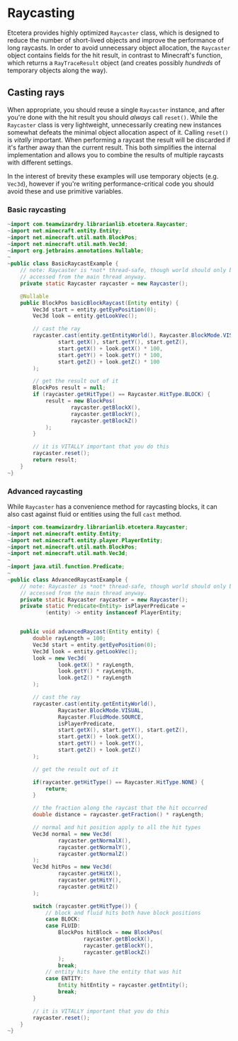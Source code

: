 # Raycasting

Etcetera provides highly optimized `Raycaster` class, which is designed to reduce the number of
short-lived objects and improve the performance of long raycasts. In order to avoid unnecessary
object allocation, the `Raycaster` object contains fields for the hit result, in contrast to
Minecraft's function, which returns a `RayTraceResult` object (and creates possibly *hundreds* of
temporary objects along the way).

## Casting rays

When appropriate, you should reuse a single `Raycaster` instance, and after you're done with the
hit result you should *always* call `reset()`. While the `Raycaster` class is very lightweight,
unnecessarily creating new instances somewhat defeats the minimal object allocation aspect of it.
Calling `reset()` is *vitally* important. When performing a raycast the result will be discarded
if it's farther away than the current result. This both simplifies the internal implementation
and allows you to combine the results of multiple raycasts with different settings.

In the interest of brevity these examples will use temporary objects (e.g. `Vec3d`), however if
you're writing performance-critical code you should avoid these and use primitive variables.

### Basic raycasting

```java
~import com.teamwizardry.librarianlib.etcetera.Raycaster;
~import net.minecraft.entity.Entity;
~import net.minecraft.util.math.BlockPos;
~import net.minecraft.util.math.Vec3d;
~import org.jetbrains.annotations.Nullable;
~
~public class BasicRaycastExample {
    // note: Raycaster is *not* thread-safe, though world should only be 
    // accessed from the main thread anyway.
    private static Raycaster raycaster = new Raycaster();

    @Nullable
    public BlockPos basicBlockRaycast(Entity entity) {
        Vec3d start = entity.getEyePosition(0);
        Vec3d look = entity.getLookVec();

        // cast the ray
        raycaster.cast(entity.getEntityWorld(), Raycaster.BlockMode.VISUAL,
                start.getX(), start.getY(), start.getZ(),
                start.getX() + look.getX() * 100,
                start.getY() + look.getY() * 100,
                start.getZ() + look.getZ() * 100
        );

        // get the result out of it
        BlockPos result = null;
        if (raycaster.getHitType() == Raycaster.HitType.BLOCK) {
            result = new BlockPos(
                    raycaster.getBlockX(),
                    raycaster.getBlockY(),
                    raycaster.getBlockZ()
            );
        }

        // it is VITALLY important that you do this
        raycaster.reset();
        return result;
    }
~}
```

### Advanced raycasting

While `Raycaster` has a convenience method for raycasting blocks, it can also cast against fluid or
entities using the full `cast` method.

```java
~import com.teamwizardry.librarianlib.etcetera.Raycaster;
~import net.minecraft.entity.Entity;
~import net.minecraft.entity.player.PlayerEntity;
~import net.minecraft.util.math.BlockPos;
~import net.minecraft.util.math.Vec3d;
~
~import java.util.function.Predicate;
~
~public class AdvancedRaycastExample {
    // note: Raycaster is *not* thread-safe, though world should only be 
    // accessed from the main thread anyway.
    private static Raycaster raycaster = new Raycaster();
    private static Predicate<Entity> isPlayerPredicate = 
            (entity) -> entity instanceof PlayerEntity;


    public void advancedRaycast(Entity entity) {
        double rayLength = 100;
        Vec3d start = entity.getEyePosition(0);
        Vec3d look = entity.getLookVec();
        look = new Vec3d(
                look.getX() * rayLength,
                look.getY() * rayLength,
                look.getZ() * rayLength
        );

        // cast the ray
        raycaster.cast(entity.getEntityWorld(),
                Raycaster.BlockMode.VISUAL,
                Raycaster.FluidMode.SOURCE,
                isPlayerPredicate,
                start.getX(), start.getY(), start.getZ(),
                start.getX() + look.getX(),
                start.getY() + look.getY(),
                start.getZ() + look.getZ()
        );

        // get the result out of it

        if(raycaster.getHitType() == Raycaster.HitType.NONE) {
            return;
        }

        // the fraction along the raycast that the hit occurred
        double distance = raycaster.getFraction() * rayLength;

        // normal and hit position apply to all the hit types
        Vec3d normal = new Vec3d(
                raycaster.getNormalX(),
                raycaster.getNormalY(),
                raycaster.getNormalZ()
        );
        Vec3d hitPos = new Vec3d(
                raycaster.getHitX(),
                raycaster.getHitY(),
                raycaster.getHitZ()
        );

        switch (raycaster.getHitType()) {
            // block and fluid hits both have block positions
            case BLOCK:
            case FLUID:
                BlockPos hitBlock = new BlockPos(
                        raycaster.getBlockX(),
                        raycaster.getBlockY(),
                        raycaster.getBlockZ()
                );
                break;
            // entity hits have the entity that was hit
            case ENTITY:
                Entity hitEntity = raycaster.getEntity();
                break;
        }

        // it is VITALLY important that you do this
        raycaster.reset();
    }
~}
```
